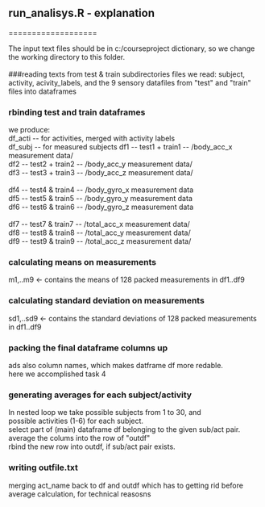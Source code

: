 ## run_analisys.R  - explanation

===================

The input text files should be in c:/courseproject dictionary, so we change the working directory to this folder.<br><br>
###reading texts from test & train subdirectories
files we read: subject, activity, acivity_labels, and the 9 sensory datafiles from "test" and "train" files into dataframes
### rbinding test and train dataframes
we produce:<br>
df_acti -- for activities, merged with activity labels<br>
df_subj -- for measured subjects
df1 --  test1 + train1 -- /body_acc_x measurement data/<br>
df2 --  test2 + train2 -- /body_acc_y measurement data/<br>
df3 --  test3 + train3 -- /body_acc_z measurement data/<br><br>
df4 --  test4 & train4 -- /body_gyro_x measurement data<br>
df5 --  test5 & train5 -- /body_gyro_y measurement data<br>
df6 --  test6 & train6 -- /body_gyro_z measurement data<br><br>
df7 --  test7 & train7 -- /total_acc_x measurement data/<br>
df8 --  test8 & train8 -- /total_acc_y measurement data/<br>
df9 --  test9 & train9 -- /total_acc_z measurement data/<br>
### calculating means on measurements
m1,..m9  <- contains the means of 128 packed measurements in df1..df9

### calculating standard deviation on measurements
sd1,..sd9  <- contains the standard deviations of 128 packed measurements in df1..df9
### packing the final dataframe columns up
ads also column names, which makes datframe df more redable.<br>
here we accomplished task 4
### generating averages for each subject/activity
In nested loop we take possible subjects from 1 to 30, and<br>
possible activities (1-6) for each subject. <br>
select part of (main) dataframe df belonging to the given sub/act pair. <br>
average the colums into the row of "outdf"<br>
rbind  the new row into outdf, if sub/act pair exists.<br>
### writing outfile.txt
merging act_name back to df and outdf which has to getting rid before average calculation, for technical reasosns 



 

